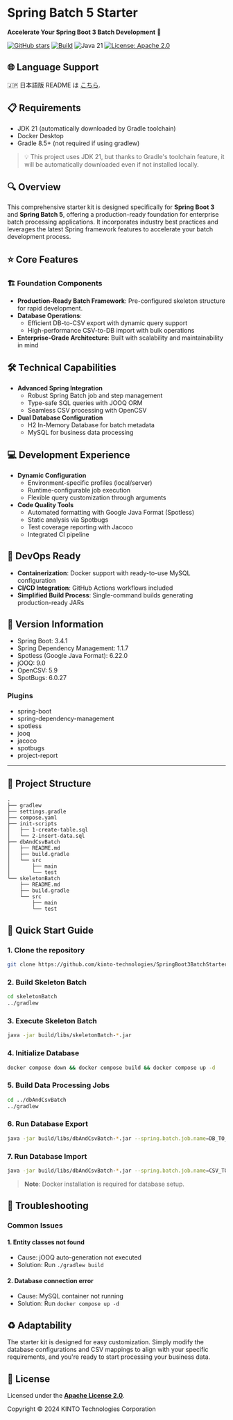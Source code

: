 # Spring Batch 5 Starter

**Accelerate Your Spring Boot 3 Batch Development** 🚀


[![GitHub stars](https://img.shields.io/github/stars/KTC-YoheiMiyashita/SpringBoot3BatchStarter?style=social)](https://github.com/KTC-YoheiMiyashita/SpringBoot3BatchStarter/stargazers)
[![Build](https://github.com/kinto-technologies/SpringBoot3BatchStarter/actions/workflows/build.yml/badge.svg)](https://github.com/kinto-technologies/SpringBoot3BatchStarter/actions/workflows/build.yml)
![Java 21](https://img.shields.io/badge/Java-21%2B-blue)
[![License: Apache 2.0](https://img.shields.io/badge/License-Apache%202.0-CC2233.svg)](https://opensource.org/licenses/Apache-2.0)

## 🌐 Language Support
🇯🇵 日本語版 README は [こちら](README.ja.md).

## 📋 Requirements
- JDK 21 (automatically downloaded by Gradle toolchain)
- Docker Desktop
- Gradle 8.5+ (not required if using gradlew)

> 💡 This project uses JDK 21, but thanks to Gradle's toolchain feature, it will be automatically downloaded even if not installed locally.

## 🔍 Overview

This comprehensive starter kit is designed specifically for **Spring Boot 3** and **Spring Batch 5**, offering a production-ready foundation for enterprise batch processing applications. It incorporates industry best practices and leverages the latest Spring framework features to accelerate your batch development process.

## ⭐ Core Features
### 🏗️ Foundation Components

- **Production-Ready Batch Framework**: Pre-configured skeleton structure for rapid development.
- **Database Operations**:
  - Efficient DB-to-CSV export with dynamic query support
  - High-performance CSV-to-DB import with bulk operations
- **Enterprise-Grade Architecture**: Built with scalability and maintainability in mind

## 🛠️  Technical Capabilities
- **Advanced Spring Integration**
  - Robust Spring Batch job and step management
  - Type-safe SQL queries with JOOQ ORM
  - Seamless CSV processing with OpenCSV
- **Dual Database Configuration**
  - H2 In-Memory Database for batch metadata
  - MySQL for business data processing

## 💻 Development Experience
- **Dynamic Configuration**
  - Environment-specific profiles (local/server)
  - Runtime-configurable job execution
  - Flexible query customization through arguments
- **Code Quality Tools**
  - Automated formatting with Google Java Format (Spotless)
  - Static analysis via Spotbugs
  - Test coverage reporting with Jacoco
  - Integrated CI pipeline

## 🚢 DevOps Ready
- **Containerization**: Docker support with ready-to-use MySQL configuration
- **CI/CD Integration**: GitHub Actions workflows included
- **Simplified Build Process**: Single-command builds generating production-ready JARs

## 📌 Version Information
- Spring Boot: 3.4.1
- Spring Dependency Management: 1.1.7
- Spotless (Google Java Format): 6.22.0
- jOOQ: 9.0
- OpenCSV: 5.9
- SpotBugs: 6.0.27

### Plugins
- spring-boot
- spring-dependency-management
- spotless
- jooq
- jacoco
- spotbugs
- project-report

---

## 📁 Project Structure
```text
.
├── gradlew
├── settings.gradle
├── compose.yaml
├── init-scripts
│   ├── 1-create-table.sql
│   └── 2-insert-data.sql
├── dbAndCsvBatch
│   ├── README.md
│   ├── build.gradle
│   └── src
│       ├── main
│       └── test
└── skeletonBatch
    ├── README.md
    ├── build.gradle
    └── src
        ├── main
        └── test
```

## 🚀 Quick Start Guide

### 1.	Clone the repository
```bash
git clone https://github.com/kinto-technologies/SpringBoot3BatchStarter.git
```

### 2. Build Skeleton Batch
```bash
cd skeletonBatch
../gradlew
```

### 3. Execute Skeleton Batch
```bash
java -jar build/libs/skeletonBatch-*.jar
```

### 4. Initialize Database
```bash
docker compose down && docker compose build && docker compose up -d
```

### 5. Build Data Processing Jobs
```bash
cd ../dbAndCsvBatch
../gradlew
```

### 6. Run Database Export
```bash
java -jar build/libs/dbAndCsvBatch-*.jar --spring.batch.job.name=DB_TO_CSV --spring.profiles.active=local
```

### 7. Run Database Import
```bash
java -jar build/libs/dbAndCsvBatch-*.jar --spring.batch.job.name=CSV_TO_DB --spring.profiles.active=local
```

> **Note**: Docker installation is required for database setup.

## 🔧 Troubleshooting

### Common Issues
#### 1. Entity classes not found
   - Cause: jOOQ auto-generation not executed
   - Solution: Run `./gradlew build`

#### 2. Database connection error
   - Cause: MySQL container not running
   - Solution: Run `docker compose up -d`

## ♻️ Adaptability
The starter kit is designed for easy customization. Simply modify the database configurations and CSV mappings to align with your specific requirements, and you're ready to start processing your business data.

## 📜 License
Licensed under the **[Apache License 2.0](https://www.apache.org/licenses/LICENSE-2.0)**.  

Copyright © 2024 KINTO Technologies Corporation